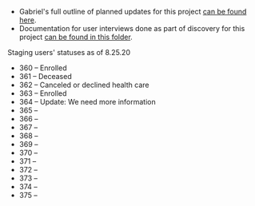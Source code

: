 - Gabriel's full outline of planned updates for this project [can be found here](https://github.com/department-of-veterans-affairs/va.gov-team/blob/master/products/health-care/application/hca-2.0/product/181023hcachanges.md).
- Documentation for user interviews done as part of discovery for this project [can be found in this folder](https://github.com/department-of-veterans-affairs/va.gov-team/tree/master/products/health-care/application/hca%202.0/research/oct-2018).

Staging users' statuses as of 8.25.20

- 360 – Enrolled
- 361 – Deceased
- 362 – Canceled or declined health care
- 363 – Enrolled
- 364 – Update: We need more information
- 365 – 
- 366 – 
- 367 – 
- 368 – 
- 369 – 
- 370 – 
- 371 – 
- 372 – 
- 373 – 
- 374 – 
- 375 – 
